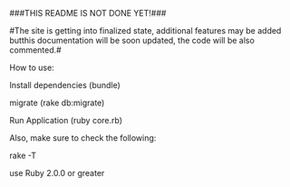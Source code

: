 ###THIS README IS NOT DONE YET!###

#The site is getting into finalized state, additional features may be added butthis documentation will be soon updated, the code will be also commented.#

How to use:

Install dependencies (bundle)

migrate (rake db:migrate)

Run Application (ruby core.rb)

Also, make sure to check the following:

rake -T

use Ruby 2.0.0 or greater

